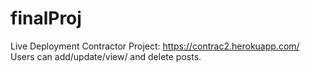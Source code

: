 # finalProj
Live Deployment Contractor Project: https://contrac2.herokuapp.com/ <br/>
Users can add/update/view/ and delete posts. 
